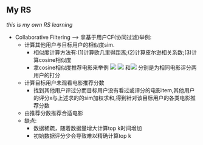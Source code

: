 ## My RS
*this is my own RS learning*
- Collaborative Filtering  --> 拿基于用户CF(协同过滤)举例:
  - 计算其他用户与目标用户的相似度sim.
    - 相似度计算方法有:(1)计算欧几里得距离;(2)计算皮尔逊相关系数;(3)计算cosine相似度
    - 拿cosine相似度推荐电影来举例  <img src="http://latex.codecogs.com/gif.latex?C%28x%2Cy%29%3D%5Cfrac%7B%5Csum%20x_i%20y_i%7D%7B%5Csqrt%7B%5Csum%7Bx_i%5E2%7D%7D%5Csqrt%7B%5Csum%7By_i%5E2%7D%7D%7D"/>   <img src="http://latex.codecogs.com/gif.latex?x_i"/>  和<img src="http://latex.codecogs.com/gif.latex?y_i"/> 分别是为相同电影评分两用户的打分
  - 计算目标用户未观看电影推荐分数
    - 找到其他用户评过分而目标用户没有看过或评分的电影item,其他用户的评分x与上述求的的sim加权求和,得到针对该目标用户的各类电影推荐分数
  - 由推荐分数推荐合适电影
  - 缺点:
    - 数据稀疏，随着数据量增大计算top k时间增加
    - 初始数据评分少会导致难以精确计算top k